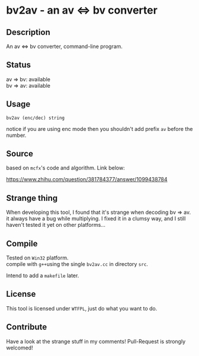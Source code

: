# bv2av - an av <=> bv converter

## Description

An av <=> bv converter, command-line program.

## Status

av => bv: available  
bv => av: available

## Usage

```shell
bv2av (enc/dec) string
```

notice if you are using enc mode then you shouldn't add prefix `av` before the number.  

## Source

based on `mcfx`'s code and algorithm. Link below:

https://www.zhihu.com/question/381784377/answer/1099438784

## Strange thing

When developing this tool, I found that it's strange when decoding bv => av. it always have a bug while multiplying. I fixed it in a clumsy way, and I still haven't tested it yet on other platforms...

## Compile

Tested on `Win32` platform.  
compile with `g++`using the single `bv2av.cc` in directory `src`.

Intend to add a `makefile` later.

## License

This tool is licensed under `WTFPL`, just do what you want to do.

## Contribute

Have a look at the strange stuff in my comments! Pull-Request is strongly welcomed!

